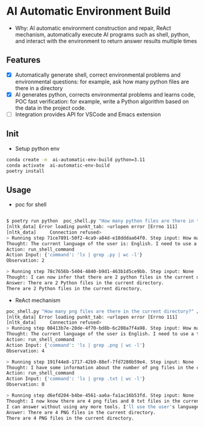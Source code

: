 # AI Automatic Environment Build

* Why: AI automatic environment construction and repair, ReAct mechanism,  automatically execute AI programs such as shell, python, and interact with the environment to return answer results multiple times

## Features

- [x] Automatically generate shell, correct environmental problems and environmental questions: for example, ask how many python files are there in a directory
- [x] AI generates python, corrects environmental problems and learns code, POC fast verification: for example, write a Python algorithm based on the data in the project code.
- [ ] Integration provides API for VSCode and Emacs extension

## Init

* Setup python env
```sh
conda create -n  ai-automatic-env-build python=3.11
conda activate  ai-automatic-env-build
poetry install
```

## Usage

* poc for shell

```sh

$ poetry run python  poc_shell.py "How many python files are there in the current directory?" /home/xlisp/Desktop/ai-automatic-env-build
[nltk_data] Error loading punkt_tab: <urlopen error [Errno 111]
[nltk_data]     Connection refused>
> Running step 71ce7891-50f2-4ca9-a84d-e18dddaa64f0. Step input: How many python files are there in the current directory?
Thought: The current language of the user is: English. I need to use a tool to help me answer the question.
Action: run_shell_command
Action Input: {'command': 'ls | grep .py | wc -l'}
Observation: 2

> Running step 78c7656b-5404-4840-b9d1-463b1d5ce9bb. Step input: None
Thought: I can now infer that there are 2 python files in the current directory. The conversation is complete and no further tools need to be used.
Answer: There are 2 Python files in the current directory.
There are 2 Python files in the current directory.

```

* ReAct mechanism

```sh
poc_shell.py "How many png files are there in the current directory?" /home/xlisp/Desktop
[nltk_data] Error loading punkt_tab: <urlopen error [Errno 111]
[nltk_data]     Connection refused>
> Running step 08413b7e-20de-4f70-bd8b-6c208a7f4a98. Step input: How many png files are there in the current directory?
Thought: The current language of the user is English. I need to use a tool to help me answer the question.
Action: run_shell_command
Action Input: {'command': 'ls | grep .png | wc -l'}
Observation: 4

> Running step 191f44e8-1717-42b9-88ef-7fd7280b59e4. Step input: None
Thought: I have some information about the number of png files in the current directory.
Action: run_shell_command
Action Input: {'command': 'ls | grep .txt | wc -l'}
Observation: 0

> Running step d6efd204-b4be-4561-aa6a-fa1ac16b53fd. Step input: None
Thought: I now know there are 4 png files and 0 txt files in the current directory.
I can answer without using any more tools. I'll use the user's language to answer
Answer: There are 4 PNG files in the current directory.
There are 4 PNG files in the current directory.
```

